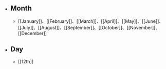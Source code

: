 - ## Month
    - [[January]]、[[February]]、[[March]]、[[April]]、[[May]]、[[June]]、[[July]]、[[August]]、[[September]]、[[October]]、[[November]]、[[December]]
- ## Day
    - [[12th]]
